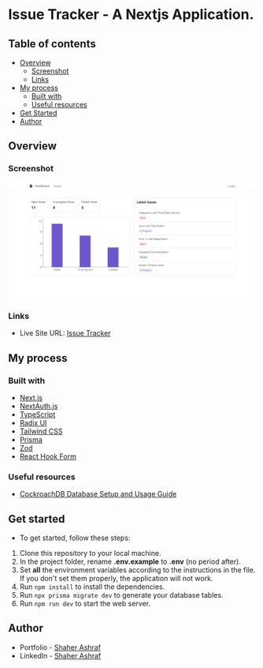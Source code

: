 # Issue Tracker - A Nextjs Application.

## Table of contents

- [Overview](#overview)
  - [Screenshot](#screenshot)
  - [Links](#links)
- [My process](#my-process)
  - [Built with](#built-with)
  - [Useful resources](#useful-resources)
- [Get Started](#get-started)
- [Author](#author)

## Overview

### Screenshot

![](./public/Screenshot.png)

### Links

- Live Site URL: [Issue Tracker](https://nextjs-issuetracker.vercel.app/)

## My process

### Built with

- [Next.js](https://nextjs.org/)
- [NextAuth.js](https://next-auth.js.org/)
- [TypeScript](https://www.typescriptlang.org/)
- [Radix UI](https://www.radix-ui.com/)
- [Tailwind CSS](https://tailwindcss.com/)
- [Prisma](https://www.prisma.io/)
- [Zod](https://zod.dev/)
- [React Hook Form](https://react-hook-form.com/)

### Useful resources

- [CockroachDB Database Setup and Usage Guide](https://www.youtube.com/playlist?list=PLXswBSp5YNOtm2XvxiPRUCXFT2bUNecXP)

## Get started

- To get started, follow these steps:

1. Clone this repository to your local machine. 
2. In the project folder, rename **.env.example** to **.env** (no period after). 
3. Set **all** the environment variables according to the instructions in the file. If you don't set them properly, the application will not work.
4. Run `npm install` to install the dependencies.
5. Run `npx prisma migrate dev` to generate your database tables.
6. Run `npm run dev` to start the web server. 

## Author

- Portfolio - [Shaher Ashraf](https://thegoat7.netlify.app/)
- LinkedIn - [Shaher Ashraf](https://www.linkedin.com/in/shaher88223/)
